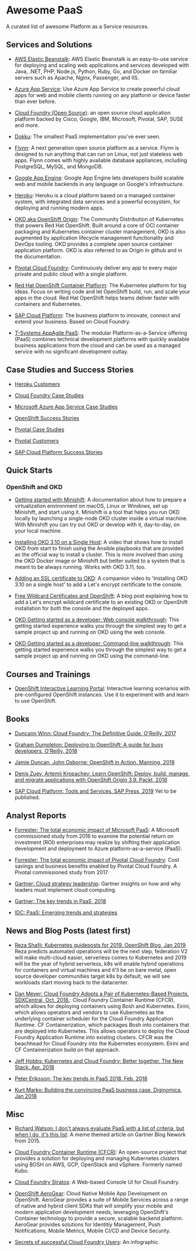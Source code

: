 # Awesome PaaS

A curated list of awesome Platform as a Service resources.


## Services and Solutions

* [AWS Elastic Beanstalk](https://aws.amazon.com/elasticbeanstalk/): AWS Elastic Beanstalk is an easy-to-use service 
  for deploying and scaling web applications and services developed with Java, .NET, PHP, Node.js, Python, Ruby, Go, 
  and Docker on familiar servers such as Apache, Nginx, Passenger, and IIS.
  
* [Azure App Service](https://azure.microsoft.com/en-us/services/app-service/): Use Azure App Service to create 
  powerful cloud apps for web and mobile clients running on any platform or device faster than ever before.

* [Cloud Foundry (Open Source)](https://www.cloudfoundry.org): an open source cloud application platform backed by 
  Cisco, Google, IBM, Microsoft, Pivotal, SAP, SUSE and more.
  
* [Dokku](http://dokku.viewdocs.io/dokku/): The smallest PaaS implementation you've ever seen.

* [Flynn](https://github.com/flynn/flynn): A next generation open source platform as a service. Flynn is designed to run
  anything that can run on Linux, not just stateless web apps. Flynn comes with highly available database appliances, 
  including PostgreSQL, MySQL, and MongoDB.
  
* [Google App Engine](https://cloud.google.com/appengine/): Google App Engine lets developers build scalable web and 
  mobile backends in any language on Google's infrastructure.
  
* [Heroku](https://www.heroku.com): Heroku is a cloud platform based on a managed container system, with integrated 
  data services and a powerful ecosystem, for deploying and running modern apps.

* [OKD aka OpenShift Origin](https://www.okd.io): The Community Distribution of Kubernetes that powers Red Hat OpenShift. 
  Built around a core of OCI container packaging and Kubernetes container cluster management, OKD is also augmented by 
  application lifecycle management functionality and DevOps tooling. OKD provides a complete open source container 
  application platform. OKD is also referred to as Origin in github and in the documentation.

* [Pivotal Cloud Foundry](https://pivotal.io/platform): Continuously deliver any app to every major private and public 
  cloud with a single platform.
  
* [Red Hat OpenShift Container Platform](https://www.openshift.com): The Kubernetes platform for big ideas. Focus on 
  writing code and let OpenShift build, run, and scale your apps in the cloud. Red Hat OpenShift helps teams deliver 
  faster with containers and Kubernetes.

* [SAP Cloud Platform](https://cloudplatform.sap.com/index.html): The business platform to innovate, connect and extend
  your business. Based on Cloud Foundry.
 
* [T-Systems AppAgile PaaS](https://cloud.telekom.de/en/infrastructure/appagile-paas-big-data/paas): The modular 
  Platform-as-a-Service offering (PaaS) combines technical development platforms with quickly available business 
  applications from the cloud and can be used as a managed service with no significant development outlay.


## Case Studies and Success Stories

* [Heroku Customers](https://www.heroku.com/customers)

* [Cloud Foundry Case Studies](https://www.cloudfoundry.org/foundryblog/case-studies/)

* [Microsoft Azure App Service Case Studies](https://azure.microsoft.com/en-us/case-studies/?service=app-service)

* [OpenShift Success Stories](https://www.openshift.com/learn/success-stories/)

* [Pivotal Case Studies](https://content.pivotal.io/case-studies)

* [Pivotal Customers](https://pivotal.io/customers)

* [SAP Cloud Platform Success Stories](https://cloudplatform.sap.com/content/skywalker/website/en_us/success.html)


## Quick Starts

### OpenShift and OKD
  
* [Getting started with Minishift](https://docs.okd.io/latest/minishift/getting-started/index.html): A documentation 
  about how to prepare a virtualization environment on macOS, Linux or Windows, set up Minishift, and start using it. 
  Minishift is a tool that helps you run OKD locally by launching a single-node OKD cluster inside a virtual machine. 
  With Minishift you can try out OKD or develop with it, day-to-day, on your local machine.

* [Installing OKD 3.10 on a Single Host](https://blog.openshift.com/installing-okd-3-10-on-a-single-host/): A 
  video that shows how to install OKD from start to finish using the Ansible playbooks that are provided as the
  official way to install a cluster. This is more involved than using the OKD Docker image or Minishift but better
  suited to a system that is meant to be always running. Works with OKD 3.11, too.
  
* [Adding an SSL certificate to OKD](https://youtu.be/S7HoJ09oYn0): A companion video to 
  'Installing OKD 3.10 on a single host' to add a Let's encrypt certificate to the console.
  
* [Free Wildcard Certificates and OpenShift](https://blog.openshift.com/lets-encrypt-acme-v2-api/): A blog post 
  explaining how to add a Let's encrypt wildcard certificate to an existing OKD or OpenShift installation for 
  both the console and the deployed apps.

* [OKD Getting started as a developer: Web console walkthrough](https://docs.okd.io/latest/getting_started/developers_console.html):
  This getting started experience walks you through the simplest way to get a sample project up and running on OKD
  using the web console. 

* [OKD Getting started as a developer: Command-line walkthrough](https://docs.okd.io/latest/getting_started/developers_cli.html):
  This getting started experience walks you through the simplest way to get a sample project up and running on OKD
  using the command-line. 


## Courses and Trainings

* [OpenShift Interactive Learning Portal](https://learn.openshift.com): Interactive learning scenarios with pre-configured
  OpenShift instances. Use it to experiment with and learn to use OpenShift.


## Books

* [Duncann Winn: Cloud Foundry: The Definitive Guide. O'Reilly, 2017](https://www.amazon.de/Cloud-Foundry-Definitive-Guide-Develop/dp/1491932430/ref=sr_1_1?ie=UTF8&qid=1549653700&sr=8-1&keywords=cloud+foundry)

* [Graham Dumpleton: Deploying to OpenShift: A guide for busy developers, O'Reilly, 2018](https://www.amazon.de/Cloud-Foundry-Definitive-Guide-Develop/dp/1491932430/ref=sr_1_1?ie=UTF8&qid=1549653700&sr=8-1&keywords=cloud+foundry)

* [Jamie Duncan, John Osborne: OpenShift in Action. Manning, 2018](https://www.amazon.de/OpenShift-Action-Jamie-Duncan/dp/1617294837/ref=sr_1_1?ie=UTF8&qid=1549653860&sr=8-1&keywords=openshift)

* [Denis Zuev, Artemii Kropachev: Learn OpenShift: Deploy, build, manage, and migrate applications with OpenShift Origin 3.9. Packt, 2018](https://www.amazon.de/Learn-OpenShift-migrate-applications-English-ebook/dp/B07FDHYV3W/ref=sr_1_4?ie=UTF8&qid=1549653926&sr=8-4&keywords=openshift)

* [SAP Cloud Platform: Tools and Services. SAP Press, 2019](https://www.amazon.de/SAP-Cloud-Platform-Services-englisch/dp/1493216961/ref=sr_1_fkmr2_2?ie=UTF8&qid=1549651734&sr=8-2-fkmr2&keywords=platform+asa+service)
  Yet to be published.


## Analyst Reports

* [Forrester: The total economic impact of Microsoft PaaS](https://azure.microsoft.com/mediahandler/files/resourcefiles/0c9d178c-b7e7-4b78-bb46-c7bee92677a8/WhitePaper_The_Total_Economic_Impact_Of_Microsoft_Azure_PaaS_Forrester.pdf):
  A Microsoft commissioned study from 2016 to examine the potential return on investment (ROI) enterprises may 
  realize by shifting their application development and deployment to Azure platform-as-a-service (PaaS).
  
* [Forrester: The total economic impact of Pivotal Cloud Foundry](https://content.pivotal.io/analyst-reports/the-total-economic-impact-of-pivotal-cloud-foundry):
  Cost savings and business benefits enabled by Pivotal Cloud Foundry. A Pivotal commissioned study from 2017.

* [Gartner: Cloud strategy leadership](http://www.gartner.com/imagesrv/books/cloud/cloud_strategy_leadership.pdf): Gartner
  insights on how and why leaders must implement cloud computing. 

* [Gartner: The key trends in PaaS, 2018](https://www.gartner.com/doc/3852281/key-trends-paas-)
  
* [IDC: PaaS: Emerging trends and strategies](https://www.idc.com/getdoc.jsp?containerId=IDC_P37233)


## News and Blog Posts (latest first)

* [Reza Shafii: Kubernetes guideposts for 2019. OpenShift Blog, Jan 2019](https://blog.openshift.com/kubernetes-guideposts-for-2019/)
  Reza predicts automated operations will be the next step, federation V2 will make multi-cloud easier, serverless comes
  to Kubernetes and 2019 will be the year of hybrid serverless, k8s will enable hybrid operations for containers and
  virtual machines and it'll be on bare metal, open source developer communities target k8s by default, we will see
  workloads start moving back to the datacenter.

* [Dan Meyer: Cloud Foundry Adopts a Pair of Kubernetes-Based Projects. SDXCentral, Oct. 2018,](https://www.sdxcentral.com/articles/news/cloud-foundry-adopts-a-pair-of-kubernetes-based-projects/2018/10/):
  Cloud Foundry Container Runtime (CFCR), which allows for deploying containers using Bosh and Kubernetes.
  Eirini, which allows operators and vendors to use Kubernetes as the underlying container scheduler for the Cloud 
  Foundry Application Runtime. CF Containerization, which packages Bosh into containers that are deployed into 
  Kubernetes. This allows operators to deploy the Cloud Foundry Application Runtime into existing clusters.
  CFCR was the beachhead for Cloud Foundry into the Kubernetes ecosystem. Eirini and CF Containerization build on 
  that approach.
  
* [Jeff Hobbs: Kubernetes and Cloud Foundry: Better together. The New Stack. Apr. 2018](https://thenewstack.io/kubernetes-and-cloud-foundry-better-together/)
  
* [Peter Eriksson: The key trends in PaaS 2018. Feb. 2018](https://petereriksson.ch/the-key-trends-in-paas-2018/)
  
* [Kurt Marko: Building the convincing PaaS business case. Diginomica, Jan 2018](https://diginomica.com/paas-business-case-higher-level-cloud-services-delivers-roi-competitive-advantage/)


## Misc

* [Richard Watson: I don't always evaluate PaaS with a list of criteria, but when I do, it's this list](https://blogs.gartner.com/richard-watson/dont-always-evaluate-paas-list-criteria-list/):
  A meme themed article on Gartner Blog Nework from 2015.

* [Cloud Foundry Container Runtime (CFCR)](https://github.com/cloudfoundry-incubator/kubo-release): An open-source 
  project that provides a solution for deploying and managing Kubernetes clusters using BOSH on AWS, GCP, OpenStack 
  and vSphere. Formerly named Kubo.
  
* [Cloud Foundry Stratos](https://github.com/cloudfoundry-incubator/stratos): A Web-based Console UI for Cloud Foundry.

* [OpenShift AeroGear](https://www.aerogear.org): Cloud Native Mobile App Development on OpenShift. AeroGear provides a 
  suite of Mobile Services across a range of native and hybrid client SDKs that will simplify your mobile and modern 
  application development needs, leveraging OpenShift's Container technology to provide a secure, scalable backend
  platform. AeroGear provides solutions for Identitiy Management, Push Notifications, Mobile Metrics, Mobile CI/CD and 
  Device Security.

* [Secrets of successful Cloud Foundry Users](https://content.pivotal.io/infographics/secrets-of-successful-cloud-foundry-users): An infographic.